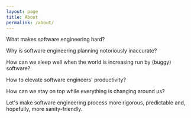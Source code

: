 ```yaml
---
layout: page
title: About
permalink: /about/
---
```


What makes software engineering hard?

Why is software engineering planning notoriously inaccurate?

How can we sleep well when the world is increasing run by (buggy) software?

How to elevate software engineers' productivity?

How can we stay on top while everything is changing around us?

Let's make software engineering process more rigorous, predictable and, hopefully, more sanity-friendly.
